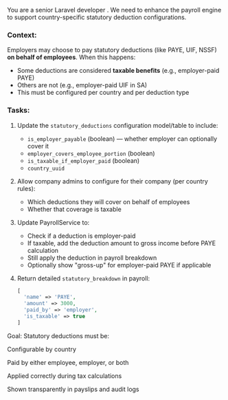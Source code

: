 You are a senior Laravel developer . We need to enhance the payroll engine to support country-specific statutory deduction configurations.

### Context:
Employers may choose to pay statutory deductions (like PAYE, UIF, NSSF) **on behalf of employees**. When this happens:
- Some deductions are considered **taxable benefits** (e.g., employer-paid PAYE)
- Others are not (e.g., employer-paid UIF in SA)
- This must be configured per country and per deduction type

### Tasks:

1. Update the `statutory_deductions` configuration model/table to include:
   - `is_employer_payable` (boolean) — whether employer can optionally cover it
   - `employer_covers_employee_portion` (boolean)
   - `is_taxable_if_employer_paid` (boolean)
   - `country_uuid` 

2. Allow company admins to configure for their company (per country rules):
   - Which deductions they will cover on behalf of employees
   - Whether that coverage is taxable

3. Update PayrollService to:
   - Check if a deduction is employer-paid
   - If taxable, add the deduction amount to gross income before PAYE calculation
   - Still apply the deduction in payroll breakdown
   - Optionally show "gross-up" for employer-paid PAYE if applicable

4. Return detailed `statutory_breakdown` in payroll:
   ```php
   [
     'name' => 'PAYE',
     'amount' => 3000,
     'paid_by' => 'employer',
     'is_taxable' => true
   ]


Goal: Statutory deductions must be:

Configurable by country

Paid by either employee, employer, or both

Applied correctly during tax calculations

Shown transparently in payslips and audit logs